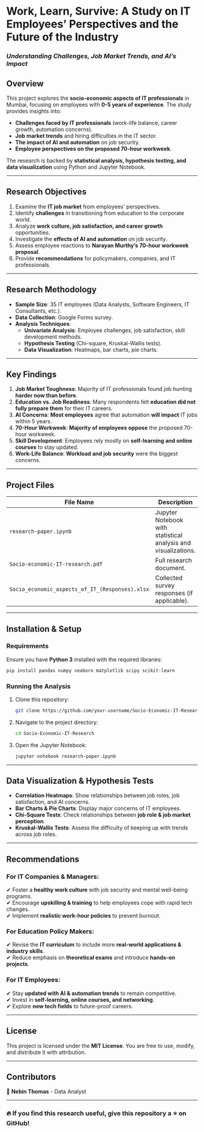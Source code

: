 # **Work, Learn, Survive: A Study on IT Employees’ Perspectives and the Future of the Industry**
### *Understanding Challenges, Job Market Trends, and AI’s Impact*

## **Overview**
This project explores the **socio-economic aspects of IT professionals** in Mumbai, focusing on employees with **0-5 years of experience**. The study provides insights into:
- **Challenges faced by IT professionals** (work-life balance, career growth, automation concerns).
- **Job market trends** and hiring difficulties in the IT sector.
- **The impact of AI and automation** on job security.
- **Employee perspectives on the proposed 70-hour workweek**.

The research is backed by **statistical analysis, hypothesis testing, and data visualization** using Python and Jupyter Notebook.

---

## **Research Objectives**
1. Examine the **IT job market** from employees’ perspectives.
2. Identify **challenges** in transitioning from education to the corporate world.
3. Analyze **work culture, job satisfaction, and career growth** opportunities.
4. Investigate the **effects of AI and automation** on job security.
5. Assess employee reactions to **Narayan Murthy’s 70-hour workweek proposal**.
6. Provide **recommendations** for policymakers, companies, and IT professionals.

---

## **Research Methodology**
- **Sample Size**: 35 IT employees (Data Analysts, Software Engineers, IT Consultants, etc.).
- **Data Collection**: Google Forms survey.
- **Analysis Techniques**:
  - **Univariate Analysis**: Employee challenges, job satisfaction, skill development methods.
  - **Hypothesis Testing** (Chi-square, Kruskal-Wallis tests).
  - **Data Visualization**: Heatmaps, bar charts, pie charts.
  
---

## **Key Findings**
1. **Job Market Toughness**: Majority of IT professionals found job hunting **harder now than before**.
2. **Education vs. Job Readiness**: Many respondents felt **education did not fully prepare them** for their IT careers.
3. **AI Concerns**: **Most employees** agree that automation **will impact** IT jobs within 5 years.
4. **70-Hour Workweek**: **Majority of employees oppose** the proposed 70-hour workweek.
5. **Skill Development**: Employees rely mostly on **self-learning and online courses** to stay updated.
6. **Work-Life Balance**: **Workload and job security** were the biggest concerns.

---

## **Project Files**
| File Name | Description |
|-----------|------------|
| `research-paper.ipynb` | Jupyter Notebook with statistical analysis and visualizations. |
| `Socio-economic-IT-research.pdf` | Full research document. |
| `Socio_economic_aspects_of_IT_(Responses).xlsx` | Collected survey responses (if applicable). |

---

## **Installation & Setup**
### **Requirements**
Ensure you have **Python 3** installed with the required libraries:

```bash
pip install pandas numpy seaborn matplotlib scipy scikit-learn
```

### **Running the Analysis**
1. Clone this repository:
   ```bash
   git clone https://github.com/your-username/Socio-Economic-IT-Research.git
   ```
2. Navigate to the project directory:
   ```bash
   cd Socio-Economic-IT-Research
   ```
3. Open the Jupyter Notebook:
   ```bash
   jupyter notebook research-paper.ipynb
   ```

---

## **Data Visualization & Hypothesis Tests**
- **Correlation Heatmaps**: Show relationships between job roles, job satisfaction, and AI concerns.
- **Bar Charts & Pie Charts**: Display major concerns of IT employees.
- **Chi-Square Tests**: Check relationships between **job role & job market perception**.
- **Kruskal-Wallis Tests**: Assess the difficulty of keeping up with trends across job roles.

---

## **Recommendations**
### **For IT Companies & Managers**:
✔ Foster a **healthy work culture** with job security and mental well-being programs.  
✔ Encourage **upskilling & training** to help employees cope with rapid tech changes.  
✔ Implement **realistic work-hour policies** to prevent burnout.  

### **For Education Policy Makers**:
✔ Revise the **IT curriculum** to include more **real-world applications & industry skills**.  
✔ Reduce emphasis on **theoretical exams** and introduce **hands-on projects**.  

### **For IT Employees**:
✔ Stay **updated with AI & automation trends** to remain competitive.  
✔ Invest in **self-learning, online courses, and networking**.  
✔ Explore **new tech fields** to future-proof careers.

---

## **License**
This project is licensed under the **MIT License**. You are free to use, modify, and distribute it with attribution.

---

## **Contributors**
👤 **Nebin Thomas** - Data Analyst  

---

### 🔥 If you find this research useful, give this repository a ⭐ on GitHub!
